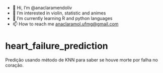 
- 👋 Hi, I’m @anaclaramendoliv
- 👀 I’m interested in violin, statistic and animes
- 🌱 I’m currently learning R and python languages 
- 📫 How to reach me anaclaramol.ufmg@gmail.com

# heart_failure_prediction
Predição usando método de KNN para saber se houve morte por falha no coração.

<!---
anaclaramendoliv/anaclaramendoliv is a ✨ special ✨ repository because its `README.md` (this file) appears on your GitHub profile.
You can click the Preview link to take a look at your changes.
--->
